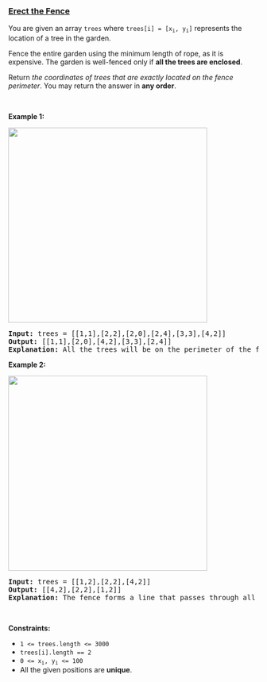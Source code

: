 ### [Erect the Fence](https://leetcode.com/problems/erect-the-fence)

<p>You are given an array <code>trees</code> where <code>trees[i] = [x<sub>i</sub>, y<sub>i</sub>]</code> represents the location of a tree in the garden.</p>

<p>Fence the entire garden using the minimum length of rope, as it is expensive. The garden is well-fenced only if <strong>all the trees are enclosed</strong>.</p>

<p>Return <em>the coordinates of trees that are exactly located on the fence perimeter</em>. You may return the answer in <strong>any order</strong>.</p>

<p>&nbsp;</p>
<p><strong class="example">Example 1:</strong></p>
<img alt="" src="https://assets.leetcode.com/uploads/2021/04/24/erect2-plane.jpg" style="width: 400px; height: 393px;" />
<pre>
<strong>Input:</strong> trees = [[1,1],[2,2],[2,0],[2,4],[3,3],[4,2]]
<strong>Output:</strong> [[1,1],[2,0],[4,2],[3,3],[2,4]]
<strong>Explanation:</strong> All the trees will be on the perimeter of the fence except the tree at [2, 2], which will be inside the fence.
</pre>

<p><strong class="example">Example 2:</strong></p>
<img alt="" src="https://assets.leetcode.com/uploads/2021/04/24/erect1-plane.jpg" style="width: 400px; height: 393px;" />
<pre>
<strong>Input:</strong> trees = [[1,2],[2,2],[4,2]]
<strong>Output:</strong> [[4,2],[2,2],[1,2]]
<strong>Explanation:</strong> The fence forms a line that passes through all the trees.
</pre>

<p>&nbsp;</p>
<p><strong>Constraints:</strong></p>

<ul>
	<li><code>1 &lt;= trees.length &lt;= 3000</code></li>
	<li><code>trees[i].length == 2</code></li>
	<li><code>0 &lt;= x<sub>i</sub>, y<sub>i</sub> &lt;= 100</code></li>
	<li>All the given positions are <strong>unique</strong>.</li>
</ul>
